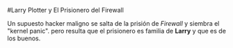#Larry Plotter y El Prisionero del Firewall

Un supuesto hacker maligno se salta de la prisión de *Firewall* y siembra el "kernel panic".
pero resulta que el prisionero es familia de **Larry** y que es de los buenos.
